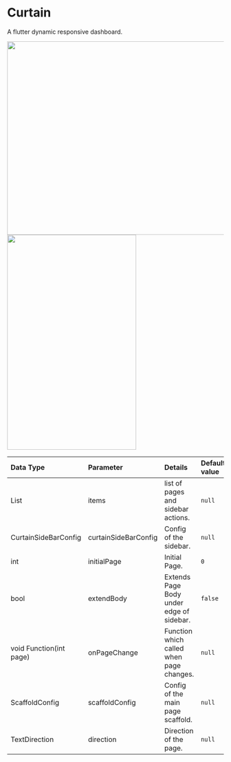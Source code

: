 # Curtain
A flutter dynamic responsive dashboard.

<img src="https://i.imgur.com/gPsrnso.gif" width="550" height="450">
<img src="https://i.imgur.com/BlTmCyF.gif" width="300" height="500">


| Data Type | Parameter | Details | Default value |  
|:--------------|:---------------|:---------------------------------|:---------------|  
| List | items | list of pages and sidebar actions. | `null` |  
| CurtainSideBarConfig | curtainSideBarConfig | Config of the sidebar. | `null`|  
| int | initialPage | Initial Page. | `0` |  
| bool | extendBody | Extends Page Body under edge of sidebar. | `false` |  
| void Function(int page) | onPageChange | Function which called when page changes. | `null` |  
| ScaffoldConfig | scaffoldConfig | Config of the main page scaffold. | `null` |  
| TextDirection | direction | Direction of the page. | `null` |